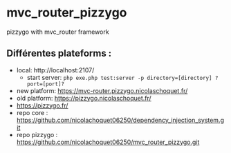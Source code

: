 # mvc_router_pizzygo
pizzygo with mvc_router framework

Différentes plateforms :
 ---------------------------
  - local: http://localhost:2107/
    - start server: `php exe.php test:server -p directory=[directory] ?port=[port]?`
  - new platform: https://mvc-router.pizzygo.nicolaschoquet.fr/
  - old platform: https://pizzygo.nicolaschoquet.fr/
  - https://pizzygo.fr/
  - repo core : https://github.com/nicolachoquet06250/dependency_injection_system.git
  - repo pizzygo : https://github.com/nicolachoquet06250/mvc_router_pizzygo.git